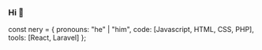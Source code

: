 ### Hi 👋
const nery = {
  pronouns: "he" | "him",
  code: [Javascript, HTML, CSS, PHP],
  tools: [React, Laravel]
  };
